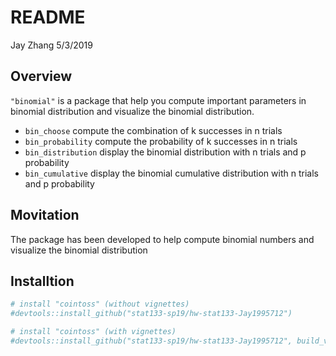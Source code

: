 README
================
Jay Zhang
5/3/2019

Overview
--------

`"binomial"` is a package that help you compute important parameters in binomial distribution and visualize the binomial distribution.

-   `bin_choose` compute the combination of k successes in n trials
-   `bin_probability` compute the probability of k successes in n trials
-   `bin_distribution` display the binomial distribution with n trials and p probability
-   `bin_cumulative` display the binomial cumulative distribution with n trials and p probability

Movitation
----------

The package has been developed to help compute binomial numbers and visualize the binomial distribution

Installtion
-----------

``` r
# install "cointoss" (without vignettes)
#devtools::install_github("stat133-sp19/hw-stat133-Jay1995712")

# install "cointoss" (with vignettes)
#devtools::install_github("stat133-sp19/hw-stat133-Jay1995712", build_vignettes=T)
```
